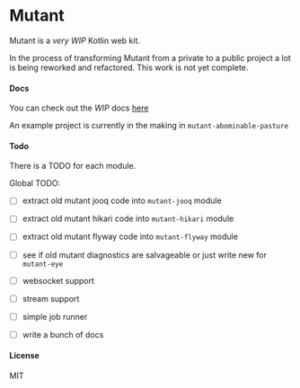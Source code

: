 # Mutant

Mutant is a _very WIP_ Kotlin web kit.

In the process of transforming Mutant from a private to a public
project a lot is being reworked and refactored.  This work is not yet complete.

#### Docs

You can check out the _WIP_ docs [here](http://stg1.droba.org)

An example project is currently in the making in `mutant-abominable-pasture`

#### Todo

There is a TODO for each module.  

Global TODO:
- [ ] extract old mutant jooq code into `mutant-jooq` module
- [ ] extract old mutant hikari code into `mutant-hikari` module
- [ ] extract old mutant flyway code into `mutant-flyway` module
- [ ] see if old mutant diagnostics are salvageable or just write new for `mutant-eye`
- [ ] websocket support
- [ ] stream support
- [ ] simple job runner
- [ ] write a bunch of docs


#### License   

MIT
